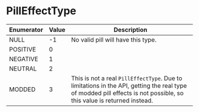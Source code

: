 # PillEffectType

| Enumerator | Value | Description                                                                                                                                                          |
| ---------- | ----- | -------------------------------------------------------------------------------------------------------------------------------------------------------------------- |
| NULL       | -1    | No valid pill will have this type.                                                                                                                                   |
| POSITIVE   | 0     |                                                                                                                                                                      |
| NEGATIVE   | 1     |                                                                                                                                                                      |
| NEUTRAL    | 2     |                                                                                                                                                                      |
| MODDED     | 3     | This is not a real `PillEffectType`. Due to limitations in the API, getting the real type of modded pill effects is not possible, so this value is returned instead. |
